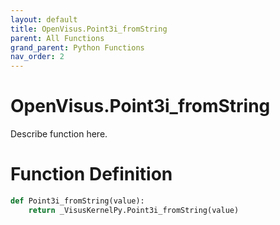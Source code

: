 ```yaml
---
layout: default
title: OpenVisus.Point3i_fromString
parent: All Functions
grand_parent: Python Functions
nav_order: 2
---
```


# OpenVisus.Point3i_fromString

Describe function here.

# Function Definition

```python
def Point3i_fromString(value):
    return _VisusKernelPy.Point3i_fromString(value)
```